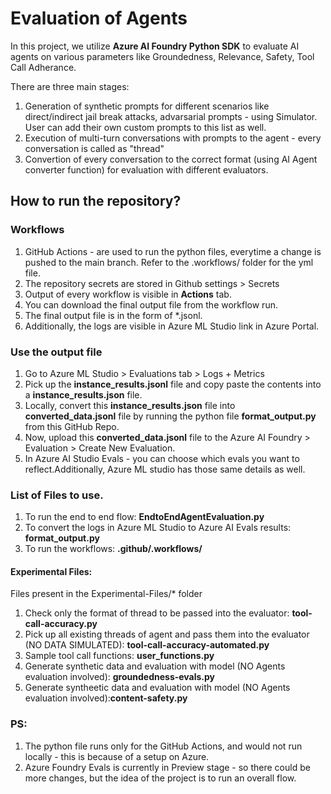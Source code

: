 # Evaluation of Agents


In this project, we utilize **Azure AI Foundry Python SDK** to evaluate AI agents on various parameters like Groundedness, Relevance, Safety, Tool Call Adherance.

There are three main stages: 

1. Generation of synthetic prompts for different scenarios like direct/indirect jail break attacks, advarsarial prompts - using Simulator. User can add their own custom prompts to this list as well. 
2. Execution of multi-turn conversations with prompts to the agent - every conversation is called as "thread"
3. Convertion of every conversation to the correct format (using AI Agent converter function) for evaluation with different evaluators.

## How to run the repository?

### Workflows
1. GitHub Actions - are used to run the python files, everytime a change is pushed to the main branch. Refer to the .workflows/ folder for the yml file.
2. The repository secrets are stored in Github settings > Secrets
3. Output of every workflow is visible in **Actions** tab.
4. You can download the final output file from the workflow run.
5. The final output file is in the form of *.jsonl.
6. Additionally, the logs are visible in Azure ML Studio link in Azure Portal.

### Use the output file
1. Go to Azure ML Studio > Evaluations tab > Logs + Metrics
2. Pick up the **instance_results.jsonl** file and copy paste the contents into a **instance_results.json** file. 
3. Locally, convert this **instance_results.json** file into **converted_data.jsonl** file by running the python file **format_output.py** from this GitHub Repo.
4. Now, upload this **converted_data.jsonl** file to the Azure AI Foundry > Evaluation > Create New Evaluation.
5. In Azure AI Studio Evals - you can choose which evals you want to reflect.Additionally, Azure ML studio has those same details as well.

### List of Files to use. 
1. To run the end to end flow: **EndtoEndAgentEvaluation.py**
2. To convert the logs in Azure ML Studio to Azure AI Evals results: **format_output.py**
3. To run the workflows: **.github/.workflows/**


#### Experimental Files:
Files present in the Experimental-Files/* folder

1. Check only the format of thread to be passed into the evaluator: **tool-call-accuracy.py**
2. Pick up all existing threads of agent and pass them into the evaluator (NO DATA SIMULATED): **tool-call-accuracy-automated.py**
3. Sample tool call functions: **user_functions.py**
4. Generate synthetic data and evaluation with model (NO Agents evaluation involved): **groundedness-evals.py**
5. Generate syntheetic data and evaluation with model (NO Agents evaluation involved):**content-safety.py**


### PS:

1. The python file runs only for the GitHub Actions, and would not run locally - this is because of a setup on Azure.
2. Azure Foundry Evals is currently in Preview stage - so there could be more changes, but the idea of the project is to run an overall flow.

